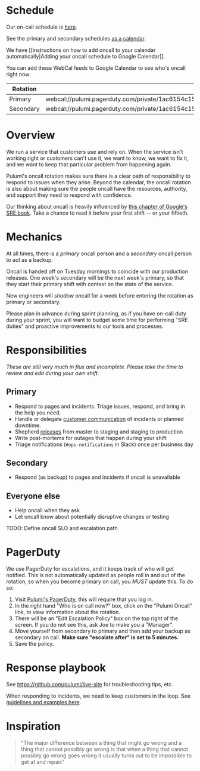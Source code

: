# Schedule

Our on-call schedule is [here](https://pulumi.pagerduty.com/schedules).

See the primary and secondary schedules [as a calendar](https://calendar.google.com/calendar/embed?title=Pulumi%20Oncall&amp;height=600&amp;wkst=1&amp;bgcolor=%23FFFFFF&amp;src=au6qoa0bsoe3ctaq41qrm8nbbug02jak%40import.calendar.google.com&amp;color=%232F6309&amp;src=ppbjs9685famnbe0mcb2pvic91aq8ad4%40import.calendar.google.com&amp;color=%235F6B02&amp;ctz=America%2FLos_Angeles).

We have [[instructions on how to add oncall to your calendar automatically|Adding your oncall schedule to Google Calendar]].

You can add these WebCal feeds to Google Calendar to see who's oncall right now:

| Rotation | WebCal feed |
| --- | --- |
| Primary | webcal://pulumi.pagerduty.com/private/1ac6154c1561df2337fde2dec1f8660d396ba4dca9690606573ee2ad91661761/feed/PDW8FBN |
| Secondary | webcal://pulumi.pagerduty.com/private/1ac6154c1561df2337fde2dec1f8660d396ba4dca9690606573ee2ad91661761/feed/PKO4HT1 |

# Overview

We run a service that customers use and rely on.  When the service isn't working right or customers can't use it, we want to know, we want to fix it, and we want to keep that particular problem from happening again.

Pulumi's oncall rotation makes sure there is a clear path of responsibility to respond to issues when they arise.  Beyond the calendar, the oncall rotation is also about making sure the people oncall have the resources, authority, and support they need to respond with confidence.

Our thinking about oncall is heavily influenced by [this chapter of Google's SRE book](https://landing.google.com/sre/book/chapters/being-on-call.html). Take a chance to read it before your first shift -- or your fiftieth.

# Mechanics

At all times, there is a *primary* oncall person and a *secondary* oncall person to act as a backup.

Oncall is handed off on Tuesday mornings to coincide with our production releases.  One week's secondary will be the next week's primary, so that they start their primary shift with context on the state of the service.

New engineers will *shadow* oncall for a week before entering the rotation as primary or secondary. 

Please plan in advance during sprint planning, as if you have on-call duty during your sprint, you will want to budget some time for performing "SRE duties" and proactive improvements to our tools and processes.

# Responsibilities

_These are still very much in flux and incomplete. Please take the time to review and edit during your own shift._

## Primary

* Respond to pages and incidents. Triage issues, respond, and bring in the help you need.
* Handle or delegate [customer communication](https://github.com/pulumi/home/wiki/Customer-communications-during-an-incident) of incidents or planned downtime.
* Shepherd [releases](https://github.com/pulumi/home/wiki/Weekly-release-process) from master to staging and staging to production
* Write post-mortems for outages that happen during your shift
* Triage notifications (`#ops-notifications` in Slack) once per business day

## Secondary

* Respond (as backup) to pages and incidents if oncall is unavailable

## Everyone else

* Help oncall when they ask
* Let oncall know about potentially disruptive changes or testing

TODO: Define oncall SLO and escalation path

# PagerDuty

We use PagerDuty for escalations, and it keeps track of who will get notified. This is not automatically updated as people roll in and out of the rotation, so when you become primary on call, you *MUST* update this. To do so:

1. Visit [Pulumi's PagerDuty](https://pulumi.pagerduty.com/incidents), this will require that you log in.
2. In the right hand "Who is on call now?" box, click on the "Pulumi Oncall" link, to view information about the rotation.
3. There will be an "Edit Escalation Policy" box on the top right of the screen. If you do not see this, ask Joe to make you a "Manager".
4. Move yourself from secondary to primary and then add your backup as secondary on call. **Make sure "escalate after" is set to 5 minutes.**
5. Save the policy.

# Response playbook

See https://github.com/pulumi/live-site for troubleshooting tips, etc.

When responding to incidents, we need to keep customers in the loop. See [guidelines and examples here](https://github.com/pulumi/home/wiki/Customer-communications-during-an-incident).

# Inspiration

> "The major difference between a thing that might go wrong and a thing that cannot possibly go wrong is that when a thing that cannot possibly go wrong goes wrong it usually turns out to be impossible to get at and repair."
